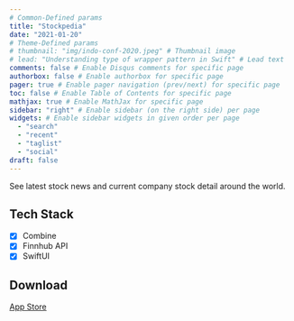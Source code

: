 ```yaml
---
# Common-Defined params
title: "Stockpedia"
date: "2021-01-20"
# Theme-Defined params
# thumbnail: "img/indo-conf-2020.jpeg" # Thumbnail image
# lead: "Understanding type of wrapper pattern in Swift" # Lead text
comments: false # Enable Disqus comments for specific page
authorbox: false # Enable authorbox for specific page
pager: true # Enable pager navigation (prev/next) for specific page
toc: false # Enable Table of Contents for specific page
mathjax: true # Enable MathJax for specific page
sidebar: "right" # Enable sidebar (on the right side) per page
widgets: # Enable sidebar widgets in given order per page
  - "search"
  - "recent"
  - "taglist"
  - "social"
draft: false
---
```


See latest stock news and current company stock detail around the world.

## Tech Stack

- [x] Combine
- [x] Finnhub API
- [x] SwiftUI

## Download

[App Store](https://apps.apple.com/th/app/stockpedia/id1550579452)
